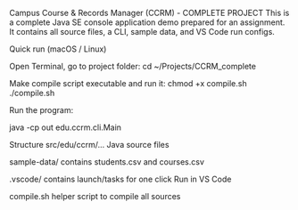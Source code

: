 Campus Course & Records Manager (CCRM) - COMPLETE PROJECT
This is a complete Java SE console application demo prepared for an assignment.
It contains all source files, a CLI, sample data, and VS Code run configs.

Quick run (macOS / Linux)


Open Terminal, go to project folder:
cd ~/Projects/CCRM_complete


Make compile script executable and run it:
chmod +x compile.sh
./compile.sh



Run the program:

java -cp out edu.ccrm.cli.Main



Structure
src/edu/ccrm/... Java source files

sample-data/ contains students.csv and courses.csv

.vscode/ contains launch/tasks for one click Run in VS Code

compile.sh helper script to compile all sources